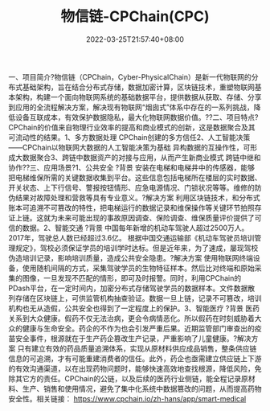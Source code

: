 ﻿---
weight: 
title: "物信链-CPChain(CPC)"
description: "物信链（CPChain，Cyber-PhysicalChain）是新一代物联网的分布式基础架构，旨在结合分布式存储，数据加密计算，区块链技术，重塑物联网基本架构，构建一个面向物联网系统的基础数..."
date: 2022-03-25T21:57:40+08:00
lastmod: 2022-03-25T16:45:40+08:00
draft: false
authors: ["Metabd"]
featuredImage: "wuxinlian-cpchaincpc.webp"
link: ""
tags: ["数字代币","物信链-CPChain(CPC)"]
categories: ["navigation"]
navigation: ["数字代币"]
lightgallery: true
toc: true
pinned: false
recommend: false
recommend1: false
---
一、项目简介?物信链（CPChain，Cyber-PhysicalChain）是新一代物联网的分布式基础架构，旨在结合分布式存储，数据加密计算，区块链技术，重塑物联网基本架构，构建一个面向物联网系统的基础数据平台，提供数据从获取、存储、分享到应用的全流程解决方案，解决现有物联网“烟囱式”体系中存在的一系列挑战，降低设备互联成本，有效保护数据隐私，最大化物联网数据价值。??二、项目特点?CPChain的价值来自物理行业效率的提高和商业模式的创新，这是数据聚合及其可流动性的结果。1、多方数据处理
CPChain创建的多方信任2、人工智能决策——CPChain以物联网大数据的人工智能决策为基础
异构数据的互操作性，可形成大数据聚合3、跨链中数据资产的对接与应用，从而产生新商业模式
跨链中继和协作??三、应用场景?1、公共安全
?背景
安装在电梯和电梯井中的传感器，能够把电梯维保所需的关键数据收集到平台。这些信息包括电梯所在楼层的实时数据、开关状态、上下行信号、警报按钮情形、应急电源情况、门锁状况等等。维修的防伪结果对故障处理和营救等具有专业意义。?解决方案
利用区块链技术，和分布式账本可追溯不可篡改的特性，把电梯运行的数据记录和维保操作等关键环节拍照存证上链。这就为未来可能出现的事故原因调查、保险调查、维保质量评价提供了可信的数据。2、智能交通
?背景
中国每年新增的机动车驾驶人超过2500万人。2017年，驾驶总人数已经超过3.6亿。 根据中国交通运输部《机动车驾驶员培训管理规定》，驾校必须保证学员的培训学时达标。但是近年来，为了速成，屡现驾校伪造培训记录，影响培训质量，造成公共安全隐患。?解决方案
使用物联网终端设备，使用随机间隔的方式，采集驾驶学员的生物特征样本。然后比对终端和原始采集的图像，一旦发现不匹配的情形，即可及时报警。同时，利用CPChain的PDash平台，在一定时间内，加密分布式存储驾驶学员的数据样本。文件数据散列存储在区块链上，可供监管机构抽查验证。数据一旦上链，记录不可篡改，培训机构也无从造假，公共安全也得到了一定程度上的保护。3、智能医疗
?背景
医药关系到大众健康。假药不仅无法治病，更会令病情恶化。所以假药在时刻威胁着大众的健康与生命安全。药企的不作为也会引发严重后果。近期监管部门审查出的疫苗安全事件，根源就在于生产药企篡改生产记录，严重影响了儿童健康。?解决方案
只有建立有效的药品质量追溯体系，实现从原材料供应成品销售，整条供应链信息的可追溯，才有可能重建消费者的信任。此外，药企也亟需建立供应链上下游的有效沟通渠道，以在出现药物问题时，能够快速高效地查找根源，降低风险，免除其它方的责任。CPChain的公链，以及后续的医药行业侧链，能全程记录原材料、生产、销售和使用情况，避免了集中化系统中数据篡改的问题，从而提高药物安全性。相关链接：
https://www.cpchain.io/zh-hans/app/smart-medical
